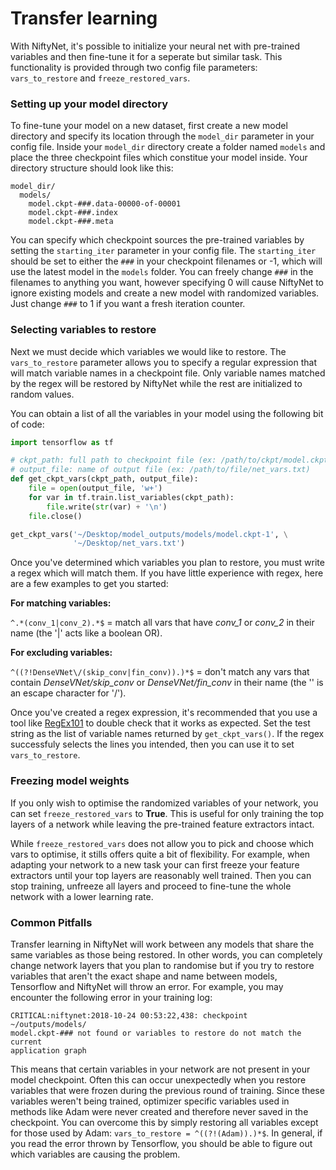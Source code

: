 # Transfer learning

With NiftyNet, it's possible to initialize your neural net with pre-trained
variables and then fine-tune it for a seperate but similar task. This
functionality is provided through two config file parameters: `vars_to_restore`
and `freeze_restored_vars`.

### Setting up your model directory

To fine-tune your model on a new dataset, first create a new model directory and
specify its location through the `model_dir` parameter in your config file.
Inside your `model_dir` directory create a folder named `models` and place the
three checkpoint files which constitue your model inside. Your directory
structure should look like this:

```
model_dir/  
  models/  
    model.ckpt-###.data-00000-of-00001  
    model.ckpt-###.index  
    model.ckpt-###.meta
```

You can specify which checkpoint sources the pre-trained variables by
setting the `starting_iter` parameter in your config file. The `starting_iter`
should be set to either the `###` in your checkpoint filenames or -1, which will
use the latest model in the `models` folder. You can freely change `###` in
the filenames to anything you want, however specifying 0 will cause NiftyNet
to ignore existing models and create a new model with randomized variables.
Just change `###` to 1 if you want a fresh iteration counter.

### Selecting variables to restore

Next we must decide which variables we would like to restore. The
`vars_to_restore` parameter allows you to specify a regular expression that
will match variable names in a checkpoint file. Only variable names matched by
the regex will be restored by NiftyNet while the rest are initialized to
random values.

You can obtain a list of all the variables in your model using the following
bit of code:

```python
import tensorflow as tf

# ckpt_path: full path to checkpoint file (ex: /path/to/ckpt/model.ckpt-###)
# output_file: name of output file (ex: /path/to/file/net_vars.txt)
def get_ckpt_vars(ckpt_path, output_file):
    file = open(output_file, 'w+')
    for var in tf.train.list_variables(ckpt_path):
        file.write(str(var) + '\n')
    file.close()

get_ckpt_vars('~/Desktop/model_outputs/models/model.ckpt-1', \
              '~/Desktop/net_vars.txt')
```

Once you've determined which variables you plan to restore, you must write a
regex which will match them. If you have little experience with regex, here are
a few examples to get you started:

**For matching variables:**

`^.*(conv_1|conv_2).*$` = match all vars that have *conv_1* or *conv_2* in
their name (the '|' acts like a boolean OR).

**For excluding variables:**

`^((?!DenseVNet\/(skip_conv|fin_conv)).)*$` = don't match any vars that contain
*DenseVNet/skip_conv* or *DenseVNet/fin_conv* in their name (the '\' is an
escape character for '/').

Once you've created a regex expression, it's recommended that you use a tool
like [RegEx101](https://regex101.com) to double check that it works as
expected. Set the test string as the list of variable names returned by
`get_ckpt_vars()`. If the regex successfuly selects the lines you intended, then
you can use it to set `vars_to_restore`.


### Freezing model weights

If you only wish to optimise the randomized variables of your network, you can
set `freeze_restored_vars` to **True**. This is useful for only training the top
layers of a network while leaving the pre-trained feature extractors intact.

While `freeze_restored_vars` does not allow you to pick and choose which vars
to optimise, it stills offers quite a bit of flexibility. For example, when
adapting your network to a new task your can first freeze your feature
extractors until your top layers are reasonably well trained. Then you can stop
training, unfreeze all layers and proceed to fine-tune the whole network
with a lower learning rate.


### Common Pitfalls

Transfer learning in NiftyNet will work between any models that share the same variables as those being restored. In other words, you can completely change
network layers that you plan to randomise but if you try to restore variables
that aren't the exact shape and name between models, Tensorflow and NiftyNet
will throw an error. For example, you may encounter the following error in your
training log:

```
CRITICAL:niftynet:2018-10-24 00:53:22,438: checkpoint ~/outputs/models/
model.ckpt-### not found or variables to restore do not match the current
application graph
```

This means that certain variables in your network are not present in your model checkpoint. Often this can occur unexpectedly when you restore variables that
were frozen during the previous round of training. Since these variables weren't
being trained, optimizer specific variables used in methods like Adam were never
created and therefore never saved in the checkpoint. You can overcome this by
simply restoring all variables except for those used by Adam: `vars_to_restore =
^((?!(Adam)).)*$`. In general, if you read the error thrown by Tensorflow, you
should be able to figure out which variables are causing the problem.
